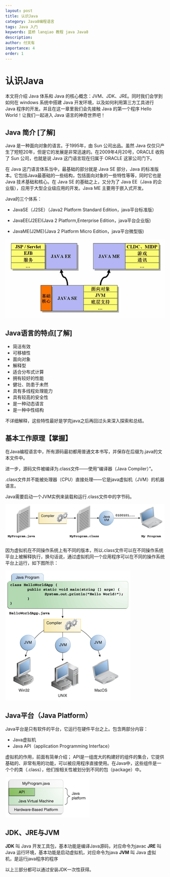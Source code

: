 ```yaml
---
layout: post
title: 认识Java
category: Java8编程语言
tags: Java 入门
keywords: 蓝桥 lanqiao 教程 java Java8
description: 
author: 付天有
importance: 4
order: 1
---
```


# 认识Java
本文将介绍 Java 体系和 Java 的核心概念：JVM、JDK、JRE。同时我们会学到如何在 windows 系统中搭建 Java 开发环境，以及如何利用第三方工具进行 Java 程序的开发。并且在这一章里我们会先接触 Java 的第一个程序 Hello World！让我们一起进入 Java 语言的神奇世界吧！

## Java 简介 [了解]
Java 是一种面向对象的语言。于1995年，由 Sun 公司出品。虽然 Java 仅仅只产生了短短20年，但是它的发展是非常迅速的。在2009年4月20号，ORACLE 收购了 Sun 公司，也就是说 Java 这门语言现在归属于 ORACLE 这家公司门下。

在 Java 这门语言体系当中，最基础的部分就是 Java SE 部分，Java 的标准版本。它包括Java最基础的一些结构，包括面向对象的一些特性等等，同时它也是 Java 技术基础和核心。在 Java SE 的基础之上，又分为了 Java EE（Java 的企业版），应用于大型企业级应用的开发。Java ME 主要用于嵌入式开发。

Java的三个体系：

- JavaSE（J2SE）（Java2 Platform Standard Edition，java平台标准版）

- JavaEE(J2EE)(Java 2 Platform,Enterprise Edition，java平台企业版)

- JavaME(J2ME)(Java 2 Platform Micro Edition，java平台微型版)

![](/public/img/Java8/1.1.jpeg)

## Java语言的特点[了解]
- 简洁有效
- 可移植性
- 面向对象
- 解释型
- 适合分布式计算
- 拥有较好的性能
- 健壮、防患于未然
- 具有多线程处理能力
- 具有较高的安全性
- 是一种动态语言
- 是一种中性结构

不详细解释，这些特性最好是学完java之后再回过头来深入探索和总结。

## 基本工作原理【掌握】
在Java编程语言中，所有源码最初都用普通文本书写，并保存在后缀为.java的文本文件中。

进一步，源码文件被编译为.class文件——使用“编译器（Java Compiler）”。

.class文件并不能被处理器（CPU）直接处理——它是java虚拟机（JVM）的机器语言。

Java需要启动一个JVM实例来装载和运行.class文件中的字节码。

![](/public/img/Java8/1.2.gif)

因为虚拟机在不同操作系统上有不同的版本，所以.class文件可以在不同操作系统平台上被解释执行，换句话说，通过虚拟机同一个应用程序可以在不同的操作系统平台上运行，如下图所示：

![](/public/img/Java8/1.3.gif)

## Java平台（Java Platform）
Java平台是只有软件的平台，它运行在硬件平台之上。包含两部分内容：

- Java虚拟机
- Java API（application Programming Interface）

虚拟机的作用，前面有简单介绍；
API是一组庞大的构建好的组件的集合，它提供基础的、非常有用的功能，可以被应用程序直接使用。在Java中，这些组件是一个个的类（.class），他们按相关性被划分到不同的包（package）中。

![](/public/img/Java8/1.4.gif)

## JDK、JRE与JVM
**JDK** 叫 Java 开发工具包，基本功能是编译Java源码，对应命令为javac
**JRE** 叫 Java 运行环境，基本功能是启动虚拟机，对应命令为java
**JVM** 叫 Java 虚拟机，是运行java程序的程序

以上三部分都可以通过安装JDK一次性获得。

